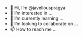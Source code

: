 - 👋 Hi, I’m @javellouspragya
- 👀 I’m interested in ...
- 🌱 I’m currently learning ...
- 💞️ I’m looking to collaborate on ...
- 📫 How to reach me ...

<!---
javellouspragya/javellouspragya is a ✨ special ✨ repository because its `README.md` (this file) appears on your GitHub profile.
You can click the Preview link to take a look at your changes.
--->
